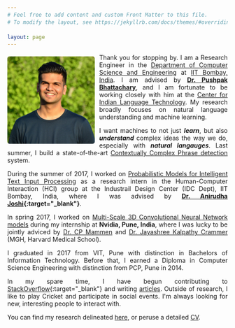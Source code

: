 ```yaml
---
# Feel free to add content and custom Front Matter to this file.
# To modify the layout, see https://jekyllrb.com/docs/themes/#overriding-theme-defaults

layout: page
---
```



<style>

.container {
  position: relative;
  display: inline-block;
  float: left;

  margin-right: 10px;
  margin-bottom: -10px;
/*  margin-left: 13px;*/
/*  margin-top: 1px;*/
}

.image {
  height: auto;
  margin-top: 6px; 
/*  margin-right: 7px; */
  margin-bottom: 7px;  
  height: 200px; 
/*  border: 5px; */
  border-radius: 5px;
}

.overlay {
  position: absolute;
  top: 0;
  bottom: 0;
  left: 0;
  right: 0;
  height: 100%;
  opacity: 0;
  transition: .5s ease;
}

.container:hover .overlay {
  opacity: 1;
}

body
{
  text-align: justify;
}

</style>


<div class="container">

  <img src="image2.jpg" alt="Nikhil Wani" class="image">

  <div class="overlay">

    <img src="image1.jpg" alt="Asli Nikhil Wani" class="image">

  </div> 

</div>


Thank you for stopping by. I am a Research Engineer in the [Department of Computer Science and Engineering](https://www.cse.iitb.ac.in/) at [IIT Bombay, India](https://www.iitb.ac.in/). I am advised by **[Dr. Pushpak Bhattachary](https://www.cse.iitb.ac.in/~pb/)**, and I am fortunate to be working closely with him at the [Center for Indian Language Technology](http://www.cfilt.iitb.ac.in/). My research broadly focuses on natural language understanding and machine learning.

 I want machines to not just ***learn***, but also ***understand*** complex ideas the way we do, especially with ***natural langauges***. Last summer, I build a state-of-the-art [Contextually Complex Phrase detection]() system. 


During the summer of 2017, I worked on [Probabilistic Models for Intelligent Text Input Processing]() as a research intern in the Human-Computer Interaction (HCI) group at the Industrail Design Center (IDC Dept), IIT Bombay, India, where I was advised by **[Dr. Anirudha Joshi](http://www.idc.iitb.ac.in/~anirudha/){:target="_blank"}**.


In spring 2017, I worked on [Multi-Scale 3D Convolutional Neural Network models]() during my internship at **Nvidia, Pune, India**, where I was lucky to be jointly adviced by [Dr. CP Mammen](https://in.linkedin.com/in/cp-mammen-7690735) and [Dr. Jayashree Kalpathy Crammer](https://connects.catalyst.harvard.edu/Profiles/display/Person/102986) (MGH, Harvard Medical School).


I graduated in 2017 from VIT, Pune with distinction in Bachelors of Information Technology. Before that, I earned a Diploma in Computer Science Engineering with distinction from PCP, Pune in 2014.


In my spare time, I have begun contributing to [StackOverflow](https://stackoverflow.com/users/9370096/nikhil-wani){:target="_blank"} and writing [articles](). Outside of research, I like to play Cricket and participate in social events. I'm always looking for new, interesting people to interact with.

You can find my research delineated [here](http://localhost:4000/research/), or peruse a detailed [CV](http://localhost:4000/research/).

